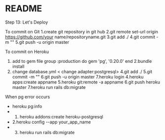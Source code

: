 # README
Step 13: Let's Deploy

To commit on Git
1.create git repository in git hub
2.git remote set-url origin https://github.com/your name/repositoryname.git
3.git add ./
4.git commit -m ""
5.git push -u origin master


To commit on Heroku
1. add to gem file 
	group :production do
 	 gem 'pg', '0.20.0'
	end
2.bundle install
3. change database.yml 
  < change adapter:postgresql>
4.git add ./
5.git commit -m ""
6.git push -u origin master
7.heroku login
4.heroku apps:create appname
5.heroku git:remote -a appname
6.git push heroku master
7.heroku run rails db:migrate


When pg error occurs
- heroku pg:info
- 1. heroku addons:create heroku-postgresql
- 2.heroku config --app your_app_name
- 3. heroku run rails db:migrate

